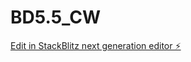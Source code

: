 # BD5.5_CW

[Edit in StackBlitz next generation editor ⚡️](https://stackblitz.com/~/github.com/Hushanali/BD5.5_CW)